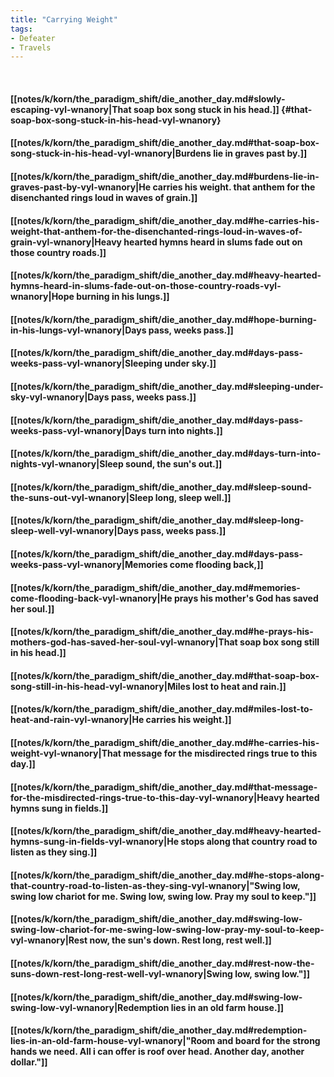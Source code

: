 ```yaml
---
title: "Carrying Weight"
tags:
- Defeater
- Travels
---
```

&nbsp;
#### [[notes/k/korn/the_paradigm_shift/die_another_day.md#slowly-escaping-vyl-wnanory|That soap box song stuck in his head.]] {#that-soap-box-song-stuck-in-his-head-vyl-wnanory}
#### [[notes/k/korn/the_paradigm_shift/die_another_day.md#that-soap-box-song-stuck-in-his-head-vyl-wnanory|Burdens lie in graves past by.]]
#### [[notes/k/korn/the_paradigm_shift/die_another_day.md#burdens-lie-in-graves-past-by-vyl-wnanory|He carries his weight. that anthem for the disenchanted rings loud in waves of grain.]]
#### [[notes/k/korn/the_paradigm_shift/die_another_day.md#he-carries-his-weight-that-anthem-for-the-disenchanted-rings-loud-in-waves-of-grain-vyl-wnanory|Heavy hearted hymns heard in slums fade out on those country roads.]]
#### [[notes/k/korn/the_paradigm_shift/die_another_day.md#heavy-hearted-hymns-heard-in-slums-fade-out-on-those-country-roads-vyl-wnanory|Hope burning in his lungs.]]
#### [[notes/k/korn/the_paradigm_shift/die_another_day.md#hope-burning-in-his-lungs-vyl-wnanory|Days pass, weeks pass.]]
#### [[notes/k/korn/the_paradigm_shift/die_another_day.md#days-pass-weeks-pass-vyl-wnanory|Sleeping under sky.]]
#### [[notes/k/korn/the_paradigm_shift/die_another_day.md#sleeping-under-sky-vyl-wnanory|Days pass, weeks pass.]]
#### [[notes/k/korn/the_paradigm_shift/die_another_day.md#days-pass-weeks-pass-vyl-wnanory|Days turn into nights.]]
#### [[notes/k/korn/the_paradigm_shift/die_another_day.md#days-turn-into-nights-vyl-wnanory|Sleep sound, the sun's out.]]
#### [[notes/k/korn/the_paradigm_shift/die_another_day.md#sleep-sound-the-suns-out-vyl-wnanory|Sleep long, sleep well.]]
#### [[notes/k/korn/the_paradigm_shift/die_another_day.md#sleep-long-sleep-well-vyl-wnanory|Days pass, weeks pass.]]
#### [[notes/k/korn/the_paradigm_shift/die_another_day.md#days-pass-weeks-pass-vyl-wnanory|Memories come flooding back,]]
#### [[notes/k/korn/the_paradigm_shift/die_another_day.md#memories-come-flooding-back-vyl-wnanory|He prays his mother's God has saved her soul.]]
#### [[notes/k/korn/the_paradigm_shift/die_another_day.md#he-prays-his-mothers-god-has-saved-her-soul-vyl-wnanory|That soap box song still in his head.]]
#### [[notes/k/korn/the_paradigm_shift/die_another_day.md#that-soap-box-song-still-in-his-head-vyl-wnanory|Miles lost to heat and rain.]]
#### [[notes/k/korn/the_paradigm_shift/die_another_day.md#miles-lost-to-heat-and-rain-vyl-wnanory|He carries his weight.]]
#### [[notes/k/korn/the_paradigm_shift/die_another_day.md#he-carries-his-weight-vyl-wnanory|That message for the misdirected rings true to this day.]]
#### [[notes/k/korn/the_paradigm_shift/die_another_day.md#that-message-for-the-misdirected-rings-true-to-this-day-vyl-wnanory|Heavy hearted hymns sung in fields.]]
#### [[notes/k/korn/the_paradigm_shift/die_another_day.md#heavy-hearted-hymns-sung-in-fields-vyl-wnanory|He stops along that country road to listen as they sing.]]
#### [[notes/k/korn/the_paradigm_shift/die_another_day.md#he-stops-along-that-country-road-to-listen-as-they-sing-vyl-wnanory|"Swing low, swing low chariot for me. Swing low, swing low. Pray my soul to keep."]]
#### [[notes/k/korn/the_paradigm_shift/die_another_day.md#swing-low-swing-low-chariot-for-me-swing-low-swing-low-pray-my-soul-to-keep-vyl-wnanory|Rest now, the sun's down. Rest long, rest well.]]
#### [[notes/k/korn/the_paradigm_shift/die_another_day.md#rest-now-the-suns-down-rest-long-rest-well-vyl-wnanory|Swing low, swing low."]]
#### [[notes/k/korn/the_paradigm_shift/die_another_day.md#swing-low-swing-low-vyl-wnanory|Redemption lies in an old farm house.]]
#### [[notes/k/korn/the_paradigm_shift/die_another_day.md#redemption-lies-in-an-old-farm-house-vyl-wnanory|"Room and board for the strong hands we need. All i can offer is roof over head. Another day, another dollar."]]
